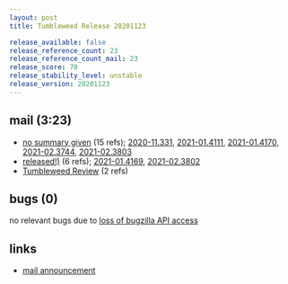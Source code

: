 ```yaml
---
layout: post
title: Tumbleweed Release 20201123

release_available: false
release_reference_count: 23
release_reference_count_mail: 23
release_score: 70
release_stability_level: unstable
release_version: 20201123
---
```


## mail (3:23)

- [no summary given](https://github.com/boombatower/tumbleweed-review/issues/10) (15 refs); [2020-11.331](https://github.com/boombatower/tumbleweed-review/issues/10), [2021-01.4111](https://github.com/boombatower/tumbleweed-review/issues/10), [2021-01.4170](https://github.com/boombatower/tumbleweed-review/issues/10), [2021-02.3744](https://github.com/boombatower/tumbleweed-review/issues/10), [2021-02.3803](https://github.com/boombatower/tumbleweed-review/issues/10)
- [released!)](https://github.com/boombatower/tumbleweed-review/issues/10) (6 refs); [2021-01.4169](https://github.com/boombatower/tumbleweed-review/issues/10), [2021-02.3802](https://github.com/boombatower/tumbleweed-review/issues/10)
- [Tumbleweed Review](https://github.com/boombatower/tumbleweed-review/issues/10) (2 refs)

## bugs (0)

<!--more-->

no relevant bugs due to [loss of bugzilla API access](https://bugzilla.opensuse.org/show_bug.cgi?id=1157722)



## links

- [mail announcement](https://github.com/boombatower/tumbleweed-review/issues/10)
